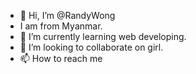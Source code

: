 - 👋 Hi, I’m @RandyWong
-  I am from Myanmar. 
- 🌱 I’m currently learning web developing.
- 💞️ I’m looking to collaborate on girl.
- 📫 How to reach me 

<!---
RandyWong73517/RandyWong73517 is a ✨ special ✨ repository because its `README.md` (this file) appears on your GitHub profile.
You can click the Preview link to take a look at your changes.
--->
